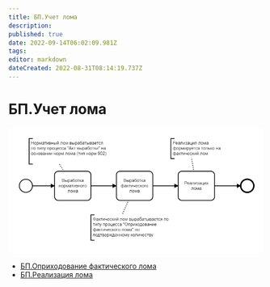 ```yaml
---
title: БП.Учет лома
description: 
published: true
date: 2022-09-14T06:02:09.981Z
tags: 
editor: markdown
dateCreated: 2022-08-31T08:14:19.737Z
---
```


# БП.Учет лома

![](<../../assets/image (47).png>)

* [БП.Оприходование фактического лома](bp.oprikhodovanie-fakticheskogo-loma.md)
* [БП.Реализация лома](bp.realizaciya-loma.md)
